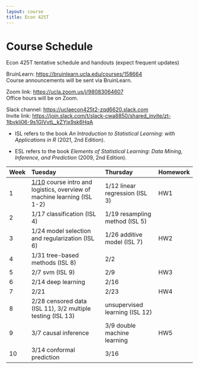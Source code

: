 ```yaml
---
layout: course
title: Econ 425T
---
```


# Course Schedule

Econ 425T tentative schedule and handouts (expect frequent updates)

BruinLearn: <https://bruinlearn.ucla.edu/courses/158664>  
Course announcements will be sent via BruinLearn. 

Zoom link: <https://ucla.zoom.us/j/98083064607>  
Office hours will be on Zoom.  

Slack channel: <https://uclaecon425t2-zqd6620.slack.com>  
Invite link: <https://join.slack.com/t/slack-cwa8850/shared_invite/zt-1lbvkli06-9s1GlVvtL_kZYjx9sk6HqA>

- ISL refers to the book _An Introduction to Statistical Learning: with Applications in R_ (2021, 2nd Edition). 

- ESL refers to the book _Elements of Statistical Learning: Data Mining, Inference, and Prediction_ (2009, 2nd Edition). 


| Week | Tuesday | Thursday | Homework |
|:-----------|:------------|:------------|:------------|
| 1 | [1/10](http://ucla-econ-425t.github.io/2023winter/econ425twinter2023/2023/01/10/week1-day1.html) course intro and logistics, overview of machine learning (ISL 1-2)  | 1/12 linear regression (ISL 3) | HW1 |   
| 2 | 1/17 classification (ISL 4) | 1/19 resampling method (ISL 5) | |    
| 3 | 1/24 model selection and regularization (ISL 6) | 1/26 additive model (ISL 7) | HW2 |  
| 4 | 1/31 tree-based methods (ISL 8) | 2/2  | |     
| 5 | 2/7 svm (ISL 9) | 2/9  | HW3 |  
| 6 | 2/14 deep learning | 2/16 | |    
| 7 | 2/21  | 2/23  | HW4 |   
| 8 | 2/28 censored data (ISL 11), 3/2 multiple testing (ISL 13) | unsupervised learning (ISL 12) | |    
| 9 | 3/7 causal inference | 3/9 double machine learning | HW5 |   
| 10 | 3/14 conformal prediction | 3/16  | | 
